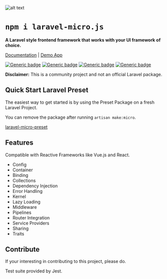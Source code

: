 ![alt text](https://bayareawebpro.github.io/laravel-micro.js/build/images/banner.png "Logo Title Text 1")

# `npm i laravel-micro.js`

**A Laravel style frontend framework that works with your UI framework of choice.**


[Documentation](https://github.com/bayareawebpro/laravel-micro.js/wiki)
| [Demo App](https://bayareawebpro.github.io/laravel-micro.js/#/)

[![Generic badge](https://img.shields.io/badge/Version-1.0.2-blue.svg)]()
[![Generic badge](https://img.shields.io/badge/Tests-Passing-brightgreen.svg)]()
[![Generic badge](https://img.shields.io/badge/CodeCoverage-75-brightgreen.svg)]()
[![Generic badge](https://img.shields.io/badge/License-MIT-green.svg)]()

**Disclaimer:** This is a community project and not an official Laravel package.

## Quick Start Laravel Preset
The easiest way to get started is by using the Preset Package on a fresh Laravel Project.  

You can remove the package after running `artisan make:micro`.

[laravel-micro-preset](https://github.com/bayareawebpro/laravel-micro-preset)


## Features
Compatible with Reactive Frameworks like Vue.js and React.

* Config
* Container
* Binding
* Collections
* Dependency Injection
* Error Handling
* Kernel
* Lazy Loading
* Middleware
* Pipelines
* Router Integration
* Service Providers
* Sharing
* Traits

## Contribute
If your interesting in contributing to this project, please do.

Test suite provided by Jest.
